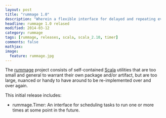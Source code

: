 ```yaml
---
layout: post
title: "rummage 1.0"
description: "Wherein a flexible interface for delayed and repeating events came to be."
headline: rummage 1.0 relased
modified: 2014-03-12
category: rummage
tags: [rummage, releases, scala, scala_2.10, timer]
comments: false
mathjax:
image:
  feature: rummage.jpg
---
```


The [rummage](/rummage/) project consists of self-contained [Scala](http://www.scala-lang.org/) utilities that are too small and general to warrant their own package and/or artifact, but are too large, nuanced or handy to have around to be re-implemented over and over again.

This initial release includes:

 - rummage.Timer: An interface for scheduling tasks to run one or more times at some point in the future.
